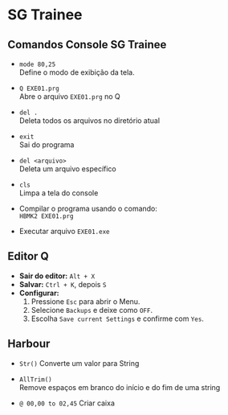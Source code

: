 # SG Trainee

## Comandos Console SG Trainee
- `mode 80,25`  
  Define o modo de exibição da tela.

- `Q EXE01.prg`  
  Abre o arquivo `EXE01.prg` no Q

- `del .`  
  Deleta todos os arquivos no diretório atual

- `exit`  
  Sai do programa

- `del <arquivo>`  
  Deleta um arquivo específico

- `cls`  
  Limpa a tela do console

- Compilar o programa usando o comando:  
  `HBMK2 EXE01.prg`

- Executar arquivo
  `EXE01.exe`

## Editor Q
- **Sair do editor:** `Alt + X`
- **Salvar:** `Ctrl + K`, depois `S`
- **Configurar:**
  1. Pressione `Esc` para abrir o Menu.
  2. Selecione `Backups` e deixe como `OFF`.
  3. Escolha `Save current Settings` e confirme com `Yes`.

## Harbour
- `Str()`
  Converte um valor para String

- `AllTrim()`  
  Remove espaços em branco do início e do fim de uma string

- `@ 00,00 to 02,45`
  Criar caixa
